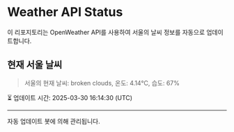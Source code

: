 
# Weather API Status

이 리포지토리는 OpenWeather API를 사용하여 서울의 날씨 정보를 자동으로 업데이트합니다.

## 현재 서울 날씨
> 서울의 현재 날씨: broken clouds, 온도: 4.14°C, 습도: 67%

⏳ 업데이트 시간: 2025-03-30 16:14:30 (UTC)

---
자동 업데이트 봇에 의해 관리됩니다.
